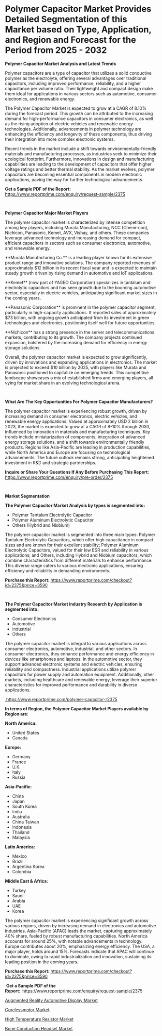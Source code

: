 <p><h1>Polymer Capacitor Market Provides Detailed Segmentation of this Market based on Type, Application, and Region and Forecast for the Period from 2025 - 2032</h1></p><p><strong>Polymer Capacitor Market Analysis and Latest Trends</strong></p>
<p><p>Polymer capacitors are a type of capacitor that utilizes a solid conductive polymer as the electrolyte, offering several advantages over traditional capacitors, including improved performance, reliability, and a higher capacitance per volume ratio. Their lightweight and compact design make them ideal for applications in various sectors such as automotive, consumer electronics, and renewable energy.</p><p>The Polymer Capacitor Market is expected to grow at a CAGR of 8.10% during the forecast period. This growth can be attributed to the increasing demand for high-performance capacitors in consumer electronics, as well as the rising adoption of electric vehicles and renewable energy technologies. Additionally, advancements in polymer technology are enhancing the efficiency and longevity of these components, thus driving their integration into more complex electronic systems.</p><p>Recent trends in the market include a shift towards environmentally-friendly materials and manufacturing processes, as industries seek to minimize their ecological footprint. Furthermore, innovations in design and manufacturing capabilities are leading to the development of capacitors that offer higher voltage ratings and better thermal stability. As the market evolves, polymer capacitors are becoming essential components in modern electronic applications, paving the way for further technological advancements.</p></p>
<p><strong>Get a Sample PDF of the Report:&nbsp;</strong> <a href="https://www.reportprime.com/enquiry/request-sample/2375?utm_campaign=1879&utm_medium=2&utm_source=Github&utm_content=ia&utm_term=18032025&utm_id=polymer-capacitor">https://www.reportprime.com/enquiry/request-sample/2375</a></p>
<p>&nbsp;</p>
<p><strong>Polymer Capacitor Major Market Players</strong></p>
<p><p>The polymer capacitor market is characterized by intense competition among key players, including Murata Manufacturing, NCC (Chemi-con), Nichicon, Panasonic, Kemet, AVX, Vishay, and others. These companies leverage advanced technology and increasing demand for compact, efficient capacitors in sectors such as consumer electronics, automotive, and renewable energy.</p><p>**Murata Manufacturing Co.** is a leading player known for its extensive product range and innovative solutions. The company reported revenues of approximately $12 billion in its recent fiscal year and is expected to maintain steady growth driven by rising demand in automotive and IoT applications.</p><p>**Kemet** (now part of YAGEO Corporation) specializes in tantalum and electrolytic capacitors and has seen growth due to the booming automotive sector, especially in electric vehicles, anticipating significant market sizes in the coming years.</p><p>**Panasonic Corporation** is prominent in the polymer capacitor segment, particularly in high-capacity applications. It reported sales of approximately $73 billion, with ongoing growth anticipated from its investment in green technologies and electronics, positioning itself well for future opportunities.</p><p>**Nichicon** has a strong presence in the server and telecommunications markets, contributing to its growth. The company projects continued expansion, bolstered by the increasing demand for efficiency in energy storage solutions.</p><p>Overall, the polymer capacitor market is expected to grow significantly, driven by innovations and expanding applications in electronics. The market is projected to exceed $10 billion by 2025, with players like Murata and Panasonic positioned to capitalize on emerging trends. This competitive landscape showcases a mix of established firms and emerging players, all vying for market share in an evolving technological arena.</p></p>
<p>&nbsp;</p>
<p><strong>What Are The Key Opportunities For Polymer Capacitor Manufacturers?</strong></p>
<p><p>The polymer capacitor market is experiencing robust growth, driven by increasing demand in consumer electronics, electric vehicles, and renewable energy applications. Valued at approximately USD 2 billion in 2023, the market is expected to grow at a CAGR of 8-10% through 2030, influenced by innovation in materials and manufacturing techniques. Key trends include miniaturization of components, integration of advanced energy storage solutions, and a shift towards environmentally friendly products. Regions like Asia-Pacific are leading in production capabilities, while North America and Europe are focusing on technological advancements. The future outlook remains strong, anticipating heightened investment in R&D and strategic partnerships.</p></p>
<p><strong>Inquire or Share Your Questions If Any Before Purchasing This Report:</strong> <a href="https://www.reportprime.com/enquiry/pre-order/2375?utm_campaign=1879&utm_medium=2&utm_source=Github&utm_content=ia&utm_term=18032025&utm_id=polymer-capacitor">https://www.reportprime.com/enquiry/pre-order/2375</a></p>
<p>&nbsp;</p>
<p><strong>Market Segmentation</strong></p>
<p><strong>The Polymer Capacitor Market Analysis by types is segmented into:</strong></p>
<p><ul><li>Polymer Tantalum Electrolytic Capacitor</li><li>Polymer Aluminum Electrolytic Capacitor</li><li>Others (Hybrid and Niobium)</li></ul></p>
<p><p>The polymer capacitor market is segmented into three main types: Polymer Tantalum Electrolytic Capacitors, which offer high capacitance in compact sizes and are known for their excellent stability; Polymer Aluminum Electrolytic Capacitors, valued for their low ESR and reliability in various applications; and Others, including Hybrid and Niobium capacitors, which combine characteristics from different materials to enhance performance. This diverse range caters to various electronic applications, ensuring efficiency and reliability in demanding environments.</p></p>
<p><strong>Purchase this Report:&nbsp;</strong><a href="https://www.reportprime.com/checkout?id=2375&price=3590&utm_campaign=1879&utm_medium=2&utm_source=Github&utm_content=ia&utm_term=18032025&utm_id=polymer-capacitor">https://www.reportprime.com/checkout?id=2375&price=3590</a></p>
<p>&nbsp;</p>
<p><strong>The Polymer Capacitor Market Industry Research by Application is segmented into:</strong></p>
<p><ul><li>Consumer Electronics</li><li>Automotive</li><li>Industrial</li><li>Others</li></ul></p>
<p><p>The polymer capacitor market is integral to various applications across consumer electronics, automotive, industrial, and other sectors. In consumer electronics, they enhance performance and energy efficiency in devices like smartphones and laptops. In the automotive sector, they support advanced electronic systems and electric vehicles, ensuring reliability and compactness. Industrial applications utilize polymer capacitors for power supply and automation equipment. Additionally, other markets, including healthcare and renewable energy, leverage their superior characteristics for improved performance and durability in diverse applications.</p></p>
<p><a href="https://www.reportprime.com/polymer-capacitor-r2375?utm_campaign=1879&utm_medium=2&utm_source=Github&utm_content=ia&utm_term=18032025&utm_id=polymer-capacitor">&nbsp;https://www.reportprime.com/polymer-capacitor-r2375</a></p>
<p><strong>In terms of Region, the Polymer Capacitor Market Players available by Region are:</strong></p>
<p>
    <p> <strong> North America: </strong>
        <ul>
            <li>United States</li>
            <li>Canada</li>
        </ul>
        </p> 
    <p> <strong> Europe: </strong>
        <ul>
            <li>Germany</li>
            <li>France</li>
            <li>U.K.</li>
            <li>Italy</li>
            <li>Russia</li>
        </ul>
        </p> 
    <p> <strong> Asia-Pacific: </strong>
        <ul>
            <li>China</li>
            <li>Japan</li>
            <li>South Korea</li>
            <li>India</li>
            <li>Australia</li>
            <li>China Taiwan</li>
            <li>Indonesia</li>
            <li>Thailand</li>
            <li>Malaysia</li>
        </ul>
        </p> 
    <p> <strong> Latin America: </strong>
        <ul>
            <li>Mexico</li>
            <li>Brazil</li>
            <li>Argentina Korea</li>
            <li>Colombia</li>
        </ul>
        </p> 
    <p> <strong> Middle East & Africa: </strong>
        <ul>
            <li>Turkey</li>
            <li>Saudi</li>
            <li>Arabia</li>
            <li>UAE</li>
            <li>Korea</li>
        </ul>
    </p>
    </p>
<p><p>The polymer capacitor market is experiencing significant growth across various regions, driven by increasing demand in electronics and automotive industries. Asia-Pacific (APAC) leads the market, capturing approximately 40% share, fueled by robust manufacturing capabilities. North America accounts for around 25%, with notable advancements in technology. Europe contributes about 20%, emphasizing energy efficiency. The USA, a major player, holds around 15%. Forecasts indicate that APAC will continue to dominate, owing to rapid industrialization and innovation, sustaining its leading position in the coming years.</p></p>
<p><strong>Purchase this Report: </strong><a href="https://www.reportprime.com/checkout?id=2375&price=3590&utm_campaign=1879&utm_medium=2&utm_source=Github&utm_content=ia&utm_term=18032025&utm_id=polymer-capacitor">https://www.reportprime.com/checkout?id=2375&price=3590</a></p>
<p>&nbsp;<strong>Get a Sample PDF of the Report:&nbsp;&nbsp;</strong><a href="https://www.reportprime.com/enquiry/request-sample/2375?utm_campaign=1879&utm_medium=2&utm_source=Github&utm_content=ia&utm_term=18032025&utm_id=polymer-capacitor">https://www.reportprime.com/enquiry/request-sample/2375</a></p>
<p><strong></strong></p>
<p><p><a href="https://github.com/boccalyver5k/Market-Research-Report-List-1/blob/main/augmented-reality-automotive-display-market.md?utm_campaign=1879&utm_medium=2&utm_source=Github&utm_content=ia&utm_term=18032025&utm_id=polymer-capacitor">Augmented Reality Automotive Display Market</a></p><p><a href="https://github.com/shopovdjondo/Market-Research-Report-List-1/blob/main/corelessmotor-market.md?utm_campaign=1879&utm_medium=2&utm_source=Github&utm_content=ia&utm_term=18032025&utm_id=polymer-capacitor">Corelessmotor Market</a></p><p><a href="https://github.com/hamremunazm4/Market-Research-Report-List-1/blob/main/high-temperature-resistor-market.md?utm_campaign=1879&utm_medium=2&utm_source=Github&utm_content=ia&utm_term=18032025&utm_id=polymer-capacitor">High Temperature Resistor Market</a></p><p><a href="https://github.com/plawragarile/Market-Research-Report-List-1/blob/main/bone-conduction-headset-market.md?utm_campaign=1879&utm_medium=2&utm_source=Github&utm_content=ia&utm_term=18032025&utm_id=polymer-capacitor">Bone Conduction Headset Market</a></p></p>